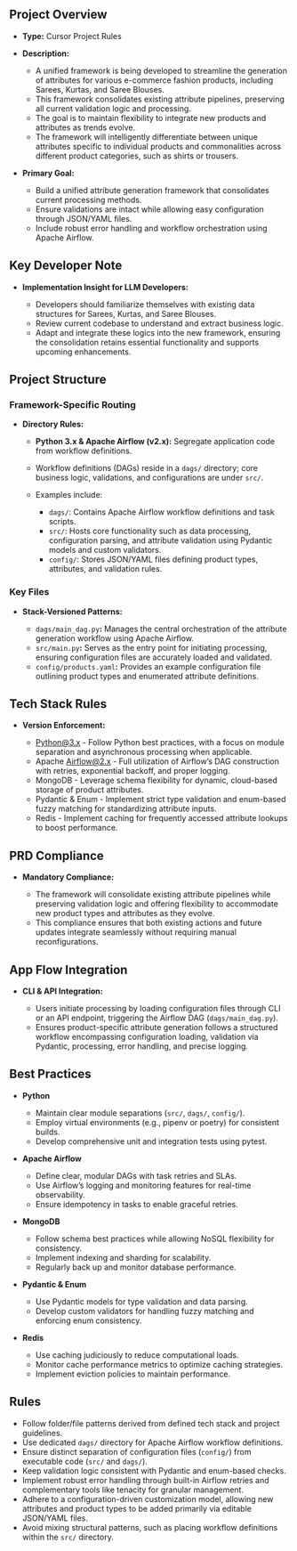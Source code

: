 ## Project Overview

*   **Type:** Cursor Project Rules

*   **Description:**

    *   A unified framework is being developed to streamline the generation of attributes for various e-commerce fashion products, including Sarees, Kurtas, and Saree Blouses.
    *   This framework consolidates existing attribute pipelines, preserving all current validation logic and processing.
    *   The goal is to maintain flexibility to integrate new products and attributes as trends evolve.
    *   The framework will intelligently differentiate between unique attributes specific to individual products and commonalities across different product categories, such as shirts or trousers.

*   **Primary Goal:**

    *   Build a unified attribute generation framework that consolidates current processing methods.
    *   Ensure validations are intact while allowing easy configuration through JSON/YAML files.
    *   Include robust error handling and workflow orchestration using Apache Airflow.

## Key Developer Note

*   **Implementation Insight for LLM Developers:**

    *   Developers should familiarize themselves with existing data structures for Sarees, Kurtas, and Saree Blouses.
    *   Review current codebase to understand and extract business logic.
    *   Adapt and integrate these logics into the new framework, ensuring the consolidation retains essential functionality and supports upcoming enhancements.

## Project Structure

### Framework-Specific Routing

*   **Directory Rules:**

    *   **Python 3.x & Apache Airflow (v2.x):** Segregate application code from workflow definitions.

    *   Workflow definitions (DAGs) reside in a `dags/` directory; core business logic, validations, and configurations are under `src/`.

    *   Examples include:

        *   `dags/`: Contains Apache Airflow workflow definitions and task scripts.
        *   `src/`: Hosts core functionality such as data processing, configuration parsing, and attribute validation using Pydantic models and custom validators.
        *   `config/`: Stores JSON/YAML files defining product types, attributes, and validation rules.

### Key Files

*   **Stack-Versioned Patterns:**

    *   `dags/main_dag.py`**:** Manages the central orchestration of the attribute generation workflow using Apache Airflow.
    *   `src/main.py`**:** Serves as the entry point for initiating processing, ensuring configuration files are accurately loaded and validated.
    *   `config/products.yaml`**:** Provides an example configuration file outlining product types and enumerated attribute definitions.

## Tech Stack Rules

*   **Version Enforcement:**

    *   <Python@3.x> - Follow Python best practices, with a focus on module separation and asynchronous processing when applicable.
    *   Apache <Airflow@2.x> - Full utilization of Airflow’s DAG construction with retries, exponential backoff, and proper logging.
    *   MongoDB - Leverage schema flexibility for dynamic, cloud-based storage of product attributes.
    *   Pydantic & Enum - Implement strict type validation and enum-based fuzzy matching for standardizing attribute inputs.
    *   Redis - Implement caching for frequently accessed attribute lookups to boost performance.

## PRD Compliance

*   **Mandatory Compliance:**

    *   The framework will consolidate existing attribute pipelines while preserving validation logic and offering flexibility to accommodate new product types and attributes as they evolve.
    *   This compliance ensures that both existing actions and future updates integrate seamlessly without requiring manual reconfigurations.

## App Flow Integration

*   **CLI & API Integration:**

    *   Users initiate processing by loading configuration files through CLI or an API endpoint, triggering the Airflow DAG (`dags/main_dag.py`).
    *   Ensures product-specific attribute generation follows a structured workflow encompassing configuration loading, validation via Pydantic, processing, error handling, and precise logging.

## Best Practices

*   **Python**

    *   Maintain clear module separations (`src/`, `dags/`, `config/`).
    *   Employ virtual environments (e.g., pipenv or poetry) for consistent builds.
    *   Develop comprehensive unit and integration tests using pytest.

*   **Apache Airflow**

    *   Define clear, modular DAGs with task retries and SLAs.
    *   Use Airflow’s logging and monitoring features for real-time observability.
    *   Ensure idempotency in tasks to enable graceful retries.

*   **MongoDB**

    *   Follow schema best practices while allowing NoSQL flexibility for consistency.
    *   Implement indexing and sharding for scalability.
    *   Regularly back up and monitor database performance.

*   **Pydantic & Enum**

    *   Use Pydantic models for type validation and data parsing.
    *   Develop custom validators for handling fuzzy matching and enforcing enum consistency.

*   **Redis**

    *   Use caching judiciously to reduce computational loads.
    *   Monitor cache performance metrics to optimize caching strategies.
    *   Implement eviction policies to maintain performance.

## Rules

*   Follow folder/file patterns derived from defined tech stack and project guidelines.
*   Use dedicated `dags/` directory for Apache Airflow workflow definitions.
*   Ensure distinct separation of configuration files (`config/`) from executable code (`src/` and `dags/`).
*   Keep validation logic consistent with Pydantic and enum-based checks.
*   Implement robust error handling through built-in Airflow retries and complementary tools like tenacity for granular management.
*   Adhere to a configuration-driven customization model, allowing new attributes and product types to be added primarily via editable JSON/YAML files.
*   Avoid mixing structural patterns, such as placing workflow definitions within the `src/` directory.
